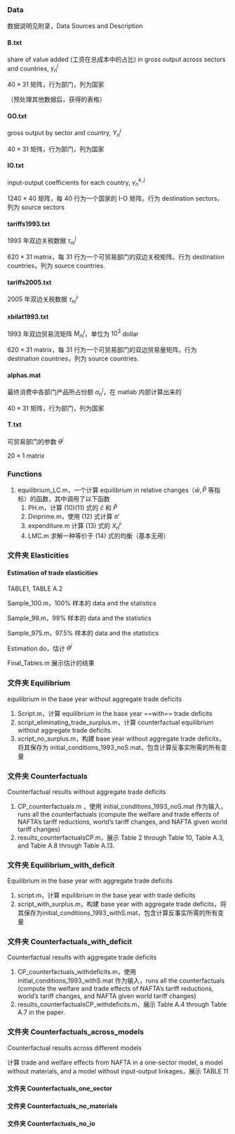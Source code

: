 ### Data

数据说明见附录，Data Sources and Description

#### B.txt

share of value added (工资在总成本中的占比) in gross output across sectors and countries, $\gamma_n^j$

$40 \times 31$ 矩阵，行为部门，列为国家

（预处理其他数据后，获得的表格）

#### GO.txt

gross output by sector and country, $Y_n^j$

$40 \times 31$ 矩阵，行为部门，列为国家

#### IO.txt

input-output coefficients for each country, $\gamma_n^{k,j}$

$1240 \times 40$ 矩阵，每 40 行为一个国家的 I-O 矩阵。行为 destination sectors，列为 source sectors

#### tariffs1993.txt

1993 年双边关税数据 $\tau_{ni}^j$

$620 \times 31$ matrix，每 31 行为一个可贸易部门的双边关税矩阵。行为 destination countries，列为 source countries.

#### tariffs2005.txt

2005 年双边关税数据 ${\tau_{ni}^j}'$

#### xbilat1993.txt

1993 年双边贸易流矩阵 $M_{ni}^j$，单位为 $10^3$ dollar

$620 \times 31$ matrix，每 31 行为一个可贸易部门的双边贸易量矩阵。行为 destination countries，列为 source countries.

#### alphas.mat

最终消费中各部门产品所占份额 $\alpha_n^j$，在 matlab 内部计算出来的

$40 \times 31$ 矩阵，行为部门，列为国家

#### T.txt

可贸易部门的参数 $\theta^j$

$20 \times 1$ matrix

### Functions

1. equilibrium_LC.m，一个计算 equilibrium in relative changes（$\hat{w},  \hat{P}$ 等指标）的函数，其中调用了以下函数
   1. PH.m，计算 (10)(11) 式的 $\hat{c}$ 和 $\hat{P}$
   2. Dinprime.m，使用 (12) 式计算 $\pi'$
   3. expenditure.m 计算 (13) 式的 ${X_{n}^{j}}'$
   4. LMC.m 求解一种等价于 (14) 式的均衡（基本无用）

### 文件夹 Elasticities

#### Estimation of trade elasticities

TABLE1, TABLE A.2

Sample_100.m，100% 样本的 data and the statistics 

Sample_99.m，99% 样本的 data and the statistics 

Sample_975.m，97.5% 样本的 data and the statistics

Estimation.do，估计 $\theta^j$

Final_Tables.m 展示估计的结果

### 文件夹 Equilibrium

equilibrium in the base year without aggregate trade deficits

1. Script.m，计算 equilibrium in the base year ==with== trade deficits
2. script_eliminating_trade_surplus.m，计算 counterfactual equilibrium without aggregate trade deficits.
3. script_no_surplus.m，构建 base year without aggregate trade deficits，将其保存为 initial_conditions_1993_noS.mat，包含计算反事实所需的所有变量

### 文件夹 Counterfactuals

Counterfactual results without aggregate trade deficits

1. CP_counterfactuals.m ，使用 initial_conditions_1993_noS.mat 作为输入，runs all the counterfactuals (compute the welfare and trade effects of NAFTA’s tariff reductions, world’s tariff changes, and NAFTA given world tariff changes)
2. results_counterfactualsCP.m，展示 Table 2 through Table 10, Table A.3, and Table A.8 through Table A.13.

### 文件夹 Equilibrium_with_deficit

Equilibrium in the base year with aggregate trade deficits

1. script.m，计算 equilibrium in the base year with trade deficits
2. script_with_surplus.m，构建 base year with aggregate trade deficits，将其保存为initial_conditions_1993_withS.mat，包含计算反事实所需的所有变量

### 文件夹 Counterfactuals_with_deficit

Counterfactual results with aggregate trade deficits

1. CP_counterfactuals_withdeficits.m，使用 initial_conditions_1993_withS.mat 作为输入，runs all the counterfactuals (compute the welfare and trade effects of NAFTA’s tariff reductions, world’s tariff changes, and NAFTA given world tariff changes)
2. results_counterfactualsCP_withdeficits.m，展示 Table A.4 through Table A.7 in the paper.

### 文件夹 Counterfactuals_across_models

Counterfactual results across different models

计算 trade and welfare effects from NAFTA in a one-sector model, a model without materials, and a model 
without input-output linkages，展示 TABLE 11

#### 文件夹 Counterfactuals_one_sector

#### 文件夹 Counterfactuals_no_materials

#### 文件夹 Counterfactuals_no_io









